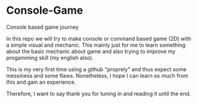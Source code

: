 # Console-Game
Console based game journey

In this repo we will try to make console or command based game (2D) with a simple visual and mechanic.
This mainly just for me to learn something about the basic mechanic about game and also trying to improve my progamming skill (my english also).

This is my very first time using a github "proprely" and thus expect some messiness and some flaws.
Nonetheless, I hope I can learn so much from this and gain an experience.

Therefore, I want to say thank you for tuning in and reading it until the end.
